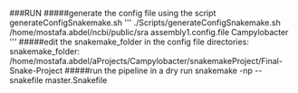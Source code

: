 ###RUN
#####generate the config file using the script generateConfigSnakemake.sh
'''
./Scripts/generateConfigSnakemake.sh /home/mostafa.abdel/ncbi/public/sra assembly1.config.file Campylobacter
'''
#####edit the snakemake_folder in the config file 
directories:
  snakemake_folder: /home/mostafa.abdel/aProjects/Campylobacter/snakemakeProject/Final-Snake-Project
#####run the pipeline in a dry run 
snakemake -np --snakefile master.Snakefile
